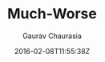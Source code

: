 ---
title: "Much-Worse"
github: https://github.com/gchauras/much-worse-jekyll-theme
demo: http://gchauras.github.io/much-worse-jekyll-theme/
author: Gaurav Chaurasia

ssg:
  - Jekyll
cms:
  - No Cms
date: 2016-02-08T11:55:38Z
github_branch: gh-pages
description: "Template for jekyll base website and blog"
stale: true
---